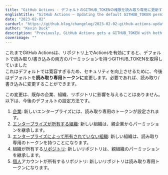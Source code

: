 ```yaml
---
title: "GitHub Actions - デフォルトのGITHUB_TOKENの権限を読み取り専用に更新する"
englishtitle: "GitHub Actions – Updating the default GITHUB_TOKEN permissions to read-only"
date: "2023-02-02"
cardurl: "https://github.blog/changelog/2023-02-02-github-actions-updating-the-default-github_token-permissions-to-read-only"
author: "Kevin Duck"
description: "Previously, GitHub Actions gets a GITHUB_TOKEN with both read/write permissions by default whenever Actions is enabled on a repository."
coverimage: ""
---
```


<p>これまでGitHub Actionsは、リポジトリ上でActionsを有効にすると、デフォルトで読み取り/書き込みの両方のパーミッションを持つGITHUB_TOKENを取得していました<br />
これはデフォルトでは寛容すぎるため、セキュリティを向上させるために、今後はデフォルトを<strong>読み取り専用トークンに</strong>変更します。必要であれば、読み取り/書き込みに変更することができます。</p>
<p>この変更は、既存の企業、組織、リポジトリに影響を与えることはありません。以下は、今後のデフォルトの設定方法です。</p>
<ol>
<li><a href="https://docs.github.com/en/enterprise-cloud@latest/admin/policies/enforcing-policies-for-your-enterprise/enforcing-policies-for-github-actions-in-your-enterprise#configuring-the-default-github_token-permissions">企業</a>: 新しいエンタープライズには、読み取り専用のトークンが設定されます。</li>
<li><a href="https://docs.github.com/en/enterprise-cloud@latest/organizations/managing-organization-settings/disabling-or-limiting-github-actions-for-your-organization#configuring-the-default-github_token-permissions">エンタープライズが所有する組織</a>: 新しい組織は、親企業からパーミッションを継承します。 </li>
<li><a href="https://docs.github.com/en/organizations/managing-organization-settings/disabling-or-limiting-github-actions-for-your-organization#configuring-the-default-github_token-permissions">エンタープライズによって所有されていない組織</a>: 新しい組織は、読み取り専用のトークンを持つことになります。</li>
<li>組織が所有する<a href="https://docs.github.com/en/enterprise-cloud@latest/repositories/managing-your-repositorys-settings-and-features/enabling-features-for-your-repository/managing-github-actions-settings-for-a-repository#configuring-the-default-github_token-permissions">リポジトリ</a>: 新しいリポジトリは、親組織のパーミッションを継承します。</li>
<li><a href="https://docs.github.com/en/repositories/managing-your-repositorys-settings-and-features/enabling-features-for-your-repository/managing-github-actions-settings-for-a-repository#configuring-the-default-github_token-permissions">個人</a>アカウントが所有するリポジトリ: 新しいリポジトリは読み取り専用トークンになります。</li>
</ol>



